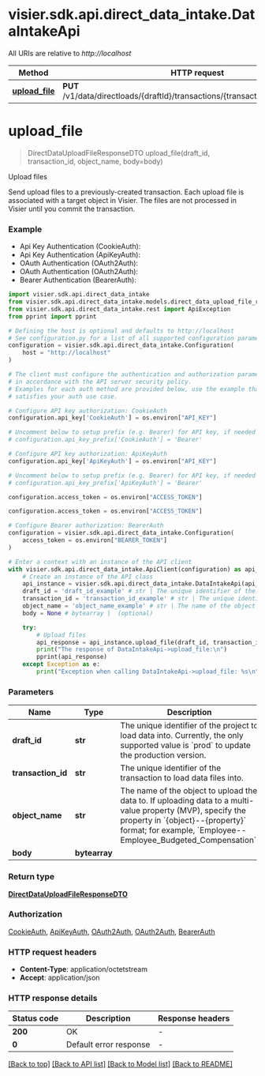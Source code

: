 # visier.sdk.api.direct_data_intake.DataIntakeApi

All URIs are relative to *http://localhost*

Method | HTTP request | Description
------------- | ------------- | -------------
[**upload_file**](DataIntakeApi.md#upload_file) | **PUT** /v1/data/directloads/{draftId}/transactions/{transactionId}/{objectName} | Upload files


# **upload_file**
> DirectDataUploadFileResponseDTO upload_file(draft_id, transaction_id, object_name, body=body)

Upload files

Send upload files to a previously-created transaction. Each upload file is associated with a target object in Visier. The files are not processed in Visier until you commit the transaction.

### Example

* Api Key Authentication (CookieAuth):
* Api Key Authentication (ApiKeyAuth):
* OAuth Authentication (OAuth2Auth):
* OAuth Authentication (OAuth2Auth):
* Bearer Authentication (BearerAuth):

```python
import visier.sdk.api.direct_data_intake
from visier.sdk.api.direct_data_intake.models.direct_data_upload_file_response_dto import DirectDataUploadFileResponseDTO
from visier.sdk.api.direct_data_intake.rest import ApiException
from pprint import pprint

# Defining the host is optional and defaults to http://localhost
# See configuration.py for a list of all supported configuration parameters.
configuration = visier.sdk.api.direct_data_intake.Configuration(
    host = "http://localhost"
)

# The client must configure the authentication and authorization parameters
# in accordance with the API server security policy.
# Examples for each auth method are provided below, use the example that
# satisfies your auth use case.

# Configure API key authorization: CookieAuth
configuration.api_key['CookieAuth'] = os.environ["API_KEY"]

# Uncomment below to setup prefix (e.g. Bearer) for API key, if needed
# configuration.api_key_prefix['CookieAuth'] = 'Bearer'

# Configure API key authorization: ApiKeyAuth
configuration.api_key['ApiKeyAuth'] = os.environ["API_KEY"]

# Uncomment below to setup prefix (e.g. Bearer) for API key, if needed
# configuration.api_key_prefix['ApiKeyAuth'] = 'Bearer'

configuration.access_token = os.environ["ACCESS_TOKEN"]

configuration.access_token = os.environ["ACCESS_TOKEN"]

# Configure Bearer authorization: BearerAuth
configuration = visier.sdk.api.direct_data_intake.Configuration(
    access_token = os.environ["BEARER_TOKEN"]
)

# Enter a context with an instance of the API client
with visier.sdk.api.direct_data_intake.ApiClient(configuration) as api_client:
    # Create an instance of the API class
    api_instance = visier.sdk.api.direct_data_intake.DataIntakeApi(api_client)
    draft_id = 'draft_id_example' # str | The unique identifier of the project to load data into. Currently, the only supported value is `prod` to update the production version.
    transaction_id = 'transaction_id_example' # str | The unique identifier of the transaction to load data files into.
    object_name = 'object_name_example' # str | The name of the object to upload the data to.  If uploading data to a multi-value property (MVP), specify the property in `{object}--{property}` format; for example, `Employee--Employee_Budgeted_Compensation`.
    body = None # bytearray |  (optional)

    try:
        # Upload files
        api_response = api_instance.upload_file(draft_id, transaction_id, object_name, body=body)
        print("The response of DataIntakeApi->upload_file:\n")
        pprint(api_response)
    except Exception as e:
        print("Exception when calling DataIntakeApi->upload_file: %s\n" % e)
```



### Parameters


Name | Type | Description  | Notes
------------- | ------------- | ------------- | -------------
 **draft_id** | **str**| The unique identifier of the project to load data into. Currently, the only supported value is &#x60;prod&#x60; to update the production version. | 
 **transaction_id** | **str**| The unique identifier of the transaction to load data files into. | 
 **object_name** | **str**| The name of the object to upload the data to.  If uploading data to a multi-value property (MVP), specify the property in &#x60;{object}--{property}&#x60; format; for example, &#x60;Employee--Employee_Budgeted_Compensation&#x60;. | 
 **body** | **bytearray**|  | [optional] 

### Return type

[**DirectDataUploadFileResponseDTO**](DirectDataUploadFileResponseDTO.md)

### Authorization

[CookieAuth](../README.md#CookieAuth), [ApiKeyAuth](../README.md#ApiKeyAuth), [OAuth2Auth](../README.md#OAuth2Auth), [OAuth2Auth](../README.md#OAuth2Auth), [BearerAuth](../README.md#BearerAuth)

### HTTP request headers

 - **Content-Type**: application/octetstream
 - **Accept**: application/json

### HTTP response details

| Status code | Description | Response headers |
|-------------|-------------|------------------|
**200** | OK |  -  |
**0** | Default error response |  -  |

[[Back to top]](#) [[Back to API list]](../README.md#documentation-for-api-endpoints) [[Back to Model list]](../README.md#documentation-for-models) [[Back to README]](../README.md)

